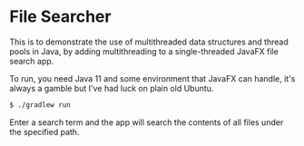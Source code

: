 # File Searcher

This is to demonstrate the use of multithreaded data structures and thread
pools in Java, by adding multithreading to a single-threaded JavaFX file search
app.

To run, you need Java 11 and some environment that JavaFX can handle, it's
always a gamble but I've had luck on plain old Ubuntu.

```bash
$ ./gradlew run
```

Enter a search term and the app will search the contents of all files under
the specified path.